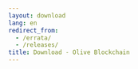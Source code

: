```yaml
---
layout: download
lang: en
redirect_from:
  - /errata/
  - /releases/
title: Download - Olive Blockchain
---
```

